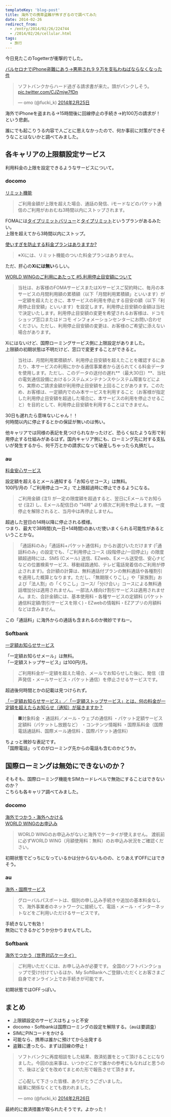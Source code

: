 ```yaml
---
templateKey: 'blog-post'
title: 海外での携帯盗難が怖すぎるので調べてみた
date: 2014-02-26
redirect_from: 
  - /entry/2014/02/26/224744
  - /2014/02/26/cellular.html
tags:
  - 旅行
---
```


今日見たこのTogetterが衝撃的でした。

[バルセロナでiPhone盗難にあう→悪用され９９万を支払わねばならなくなった件](http://togetter.com/li/634683)

<blockquote class="twitter-tweet" data-lang="ja"><p lang="ja" dir="ltr">ソフトバンクからハード過ぎる請求書が来た。頭がパンクしそう。 <a href="http://t.co/CJZmjw7fDn">pic.twitter.com/CJZmjw7fDn</a></p>&mdash; omo (@fucki_k) <a href="https://twitter.com/fucki_k/status/438293823299403776?ref_src=twsrc%5Etfw">2014年2月25日</a></blockquote>
<script async src="https://platform.twitter.com/widgets.js" charset="utf-8"></script>


海外でiPhoneを盗まれる→15時間後に回線停止の手続き→約100万の請求が！　という悲劇。

誰にでも起こりうる内容で人ごとに思えなかったので、何か事前に対策ができそうなことはないかと調べてみました。


## 各キャリアの上限額設定サービス
利用料金の上限を設定できるようなサービスについて。  

### docomo
[リミット機能](https://www.nttdocomo.co.jp/charge/bill_plan/plan/limit/index.html)

> ご利用金額が上限を超えた場合、通話の発信、iモードなどのパケット通信のご利用がおおむね3時間以内にストップされます。

FOMAには[タイプリミットバリュー](https://www.nttdocomo.co.jp/charge/bill_plan/plan/value/limit/type_limit_value/)と[タイプリミット](https://www.nttdocomo.co.jp/charge/bill_plan/plan/basic/limit/type_limit/)というプランがあるみたい。  
上限を超えてから3時間以内にストップ。

[使いすぎを防止する料金プランはありますか?](http://faq.nttdocomo.co.jp/faq/p/detail.do?seq=253280&scn=CS14U030&sts=LNK_K&kw=%8F%E3%8C%C0&fi=23&ff=20)

> ※Xiには、リミット機能のついた料金プランはありません。

ただ、肝心の**Xiには無い**らしい。  

[WORLD WINGのご利用にあたって #5.利用停止目安額について](https://www.nttdocomo.co.jp/service/world/roaming/info/rules/index.html#p05)

>当社は、お客様のFOMAサービスまたはXiサービスご契約時に、毎月の本サービスの月間利用額の累積額（以下「月間利用累積額」といいます）が一定額を超えたときに、本サービスの利用を停止する目安の額（以下「利用停止目安額」といいます）を設定します。利用停止目安額の金額は当社で決定いたします。利用停止目安額の変更を希望されるお客様は、ドコモショップ窓口またはドコモ インフォメーションセンターにお問い合わせください。ただし、利用停止目安額の変更は、お客様のご希望に添えない場合があります。

Xiにはないけど、国際ローミングサービス側に上限設定がありました。  
上限額の初期状態は不明だけど、窓口で変更することができると。

> 当社は、月間利用累積額が、利用停止目安額を超えたことを確認するにあたり、本サービスの利用にかかる通信事業者から送られてくる料金データを使用します。ただし、このデータの送付の遅れ**（最大30日）**、当社の電気通信設備におけるシステムメンテナンスやシステム障害などにより、実際のご請求金額が利用停止目安額を上回ることがあります。このため、お客様は、一定額内でのみ本サービスを利用すること（お客様が指定した利用停止目安額を超過した場合に、本サービスの利用を停止させること）を目的として、利用停止目安額を利用することはできません。

30日も遅れたら意味ないじゃん！！  
何時間以内に停止するとかの保証が無いのは怖い。

他キャリアでは同様の表記を見つけられなかったけど、恐らく似たような形で利用停止する仕組みがあるはず。国内キャリア側にも、ローミング先に対する支払いが発生するから、何千万とかの請求になって破産しちゃったら丸損だし。



### au

[料金安心サービス](http://www.au.kddi.com/mobile/charge/list/ryokin-anshin/)

設定額を超えるとメール通知する「お知らせコース」は無料。  
100円/月の「ご利用停止コース」で上限超過時に停止できるようになる。

> ご利用金額 (注1) が一定の限度額を超過すると、翌日にEメールでお知らせ (注2) し、Eメール配信日の "14時" より順次ご利用を停止します。一度停止を解除されると、当月中は再停止しません。

超過した翌日の14時以降に停止される模様。  
つまり、最大で38時間(丸一日+14時間)のあいだ使いまくられる可能性があるということかな。

> 「通話料のみ」「通話料+パケット通信料」からお選びいただけます (「通話料のみ」の設定でも、「ご利用停止コース (段階停止/一回停止)」の限度額超過時には、SMS (Cメール) 送信、EZweb、Eメール送受信、安心ナビなどの位置検索サービス、移動経路通知、テレビ電話発着信のご利用が停止されます)。合計額の計算は、無料通話付プランの無料通話や各種割引を適用した概算となります。ただし、「無期限くりこし」や「家族割」および「法人割」の「くりこし」コース/「分け合い」コースによる無料通話増加分は適用されません。一部法人様向け割引サービスは適用されません。また、合計金額には、基本使用料・各種サービスの定額料 (パケット通信料定額/割引サービスを除く)・EZwebの情報料・EZアプリの月額料などは含みません。

この「通話料」に海外からの通話も含まれるのか微妙ですねー。


### Softbank

[一定額お知らせサービス](http://www.softbank.jp/mobile/service/amount_info/)

「一定額お知らせメール」は無料。  
「一定額ストップサービス」は100円/月。

> ご利用料金が一定額を超えた場合、メールでお知らせした後に、発信（音声発信・メールサービス・パケット通信）を停止させるサービスです。

超過後何時間とかの記載は見つけられず。

[「一定額お知らせサービス」／「一定額ストップサービス」とは、何の料金が一定額を超えたらお知らせ（通知）が届きますか？](http://faq.mb.softbank.jp/detail.aspx?id=e454471503543694d6b54436c794278486758704a7a536a47706c726b6946626c67306b4d466946327976673d#__utma=184678699.747309113.1393413680.1393413680.1393413680.1&__utmb=184678699.38.9.1393417209501&__utmc=184678699&__utmx=-&__utmz=184678699.1393413680.1.1.utmcsr=google|utmccn=(organic)|utmcmd=organic|utmctr=(not%20provided)&__utmv=-&__utmk=110471301)

>■対象料金
・通話料／メール・ウェブの通信料
・パケット定額サービス定額料（パケットし放題など）
・コンテンツ情報料
・国際系料金（国際電話通話料、国際メール通信料 、国際パケット通信料）

ちょっと微妙な表記です。  
「国際電話」ってのがローミング先からの電話も含むのかどうか。


## 国際ローミングは無効にできないのか？
そもそも、国際ローミング機能をSIMカードレベルで無効にすることはできないのか？  
こちらも各キャリア調べてみました。


### docomo

[海外でつかう・海外へかける](https://www.nttdocomo.co.jp/service/world/index.html)  
[WORLD WINGのお申込み](https://www.nttdocomo.co.jp/service/world/roaming/about/contract/index.html)

> WORLD WINGのお申込みがないと海外でケータイが使えません。
渡航前に必ずWORLD WING（月額使用料：無料）のお申込み状況をご確認ください。

初期状態でどっちになっているかは分からないものの、とりあえずOFFにはできそう。


### au

[海外・国際サービス](http://www.au.kddi.com/mobile/service/global/)

> グローバルパスポートは、個別の申し込み手続きや追加の基本料金なしで、海外事業者のネットワークに接続して、電話・メール・インターネットなどをご利用いただけるサービスです。

手続きなしで有効！  
無効にできるかどうか分かりませんでした。


### Softbank

[海外でつかう（世界対応ケータイ）](http://www.softbank.jp/mobile/international/roaming/)
>ご利用いただくには、お申し込みが必要です。
全国のソフトバンクショップで受け付けているほか、My SoftBankへご登録いただくとお客さまご自身でオンライン上でお手続きが可能です。

初期状態ではOFFっぽい。



## まとめ

* 上限額設定のサービスはちょっと不安
* docomo・Softbankは国際ローミングの設定を解除する。（auは要調査）
* SIMにPINコードをかける
* 可能なら、携帯は誰かに預けてから出発する
* 盗難に遭ったら、まずは回線の停止！

<blockquote class="twitter-tweet" data-lang="ja"><p lang="ja" dir="ltr">ソフトバンクに再度相談をした結果、救済処置をとって頂けることになりました。今回の出来事は、いつかどこかで誰かの参考にもなればと思うので、後ほど全てを改めてまとめた形で報告させて頂きます。<br><br>ご心配して下さった皆様、ありがとうございました。<br>結果に関係なくとても救われました。</p>&mdash; omo (@fucki_k) <a href="https://twitter.com/fucki_k/status/438634179597582337?ref_src=twsrc%5Etfw">2014年2月26日</a></blockquote>
<script async src="https://platform.twitter.com/widgets.js" charset="utf-8"></script>

最終的に救済措置が取られたそうです。よかった！
